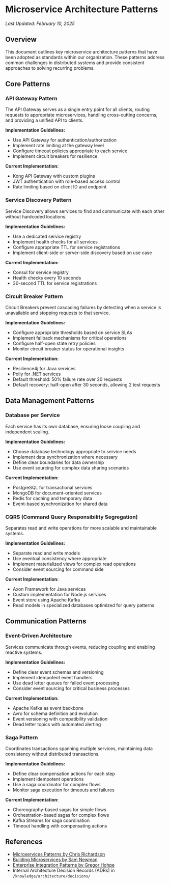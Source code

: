 # Microservice Architecture Patterns

*Last Updated: February 10, 2025*

## Overview

This document outlines key microservice architecture patterns that have been adopted as standards within our organization. These patterns address common challenges in distributed systems and provide consistent approaches to solving recurring problems.

## Core Patterns

### API Gateway Pattern

The API Gateway serves as a single entry point for all clients, routing requests to appropriate microservices, handling cross-cutting concerns, and providing a unified API to clients.

**Implementation Guidelines:**
- Use API Gateway for authentication/authorization
- Implement rate limiting at the gateway level
- Configure timeout policies appropriate to each service
- Implement circuit breakers for resilience

**Current Implementation:**
- Kong API Gateway with custom plugins
- JWT authentication with role-based access control
- Rate limiting based on client ID and endpoint

### Service Discovery Pattern

Service Discovery allows services to find and communicate with each other without hardcoded locations.

**Implementation Guidelines:**
- Use a dedicated service registry
- Implement health checks for all services
- Configure appropriate TTL for service registrations
- Implement client-side or server-side discovery based on use case

**Current Implementation:**
- Consul for service registry
- Health checks every 10 seconds
- 30-second TTL for service registrations

### Circuit Breaker Pattern

Circuit Breakers prevent cascading failures by detecting when a service is unavailable and stopping requests to that service.

**Implementation Guidelines:**
- Configure appropriate thresholds based on service SLAs
- Implement fallback mechanisms for critical operations
- Configure half-open state retry policies
- Monitor circuit breaker status for operational insights

**Current Implementation:**
- Resilience4j for Java services
- Polly for .NET services
- Default threshold: 50% failure rate over 20 requests
- Default recovery: half-open after 30 seconds, allowing 2 test requests

## Data Management Patterns

### Database per Service

Each service has its own database, ensuring loose coupling and independent scaling.

**Implementation Guidelines:**
- Choose database technology appropriate to service needs
- Implement data synchronization where necessary
- Define clear boundaries for data ownership
- Use event sourcing for complex data sharing scenarios

**Current Implementation:**
- PostgreSQL for transactional services
- MongoDB for document-oriented services
- Redis for caching and temporary data
- Event-based synchronization for shared data

### CQRS (Command Query Responsibility Segregation)

Separates read and write operations for more scalable and maintainable systems.

**Implementation Guidelines:**
- Separate read and write models
- Use eventual consistency where appropriate
- Implement materialized views for complex read operations
- Consider event sourcing for command side

**Current Implementation:**
- Axon Framework for Java services
- Custom implementation for Node.js services
- Event store using Apache Kafka
- Read models in specialized databases optimized for query patterns

## Communication Patterns

### Event-Driven Architecture

Services communicate through events, reducing coupling and enabling reactive systems.

**Implementation Guidelines:**
- Define clear event schemas and versioning
- Implement idempotent event handlers
- Use dead letter queues for failed event processing
- Consider event sourcing for critical business processes

**Current Implementation:**
- Apache Kafka as event backbone
- Avro for schema definition and evolution
- Event versioning with compatibility validation
- Dead letter topics with automated alerting

### Saga Pattern

Coordinates transactions spanning multiple services, maintaining data consistency without distributed transactions.

**Implementation Guidelines:**
- Define clear compensation actions for each step
- Implement idempotent operations
- Use a saga coordinator for complex flows
- Monitor saga execution for timeouts and failures

**Current Implementation:**
- Choreography-based sagas for simple flows
- Orchestration-based sagas for complex flows
- Kafka Streams for saga coordination
- Timeout handling with compensating actions

## References

- [Microservices Patterns by Chris Richardson](https://microservices.io/patterns/)
- [Building Microservices by Sam Newman](https://samnewman.io/books/building_microservices/)
- [Enterprise Integration Patterns by Gregor Hohpe](https://www.enterpriseintegrationpatterns.com/)
- Internal Architecture Decision Records (ADRs) in `/knowledge/architecture/decisions/`
